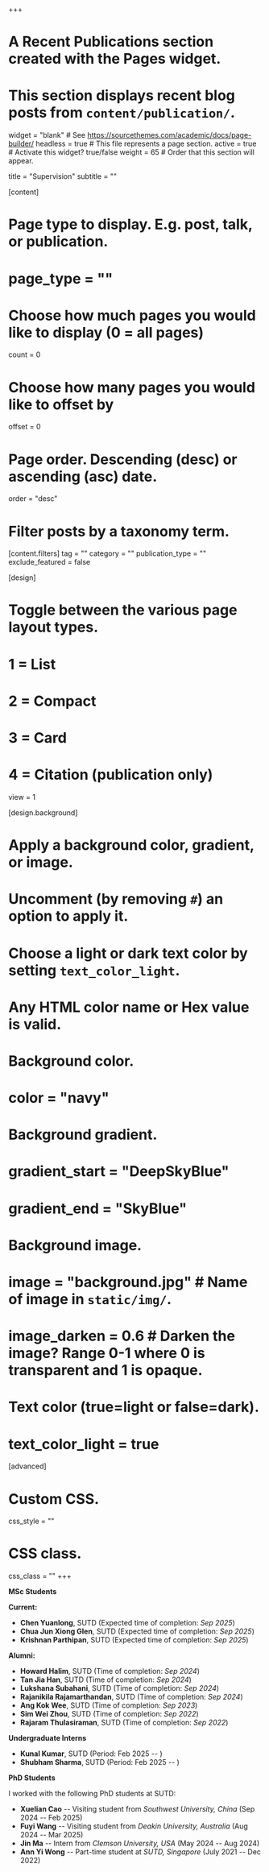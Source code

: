 +++
# A Recent Publications section created with the Pages widget.
# This section displays recent blog posts from `content/publication/`.

widget = "blank"  # See https://sourcethemes.com/academic/docs/page-builder/
headless = true  # This file represents a page section.
active = true  # Activate this widget? true/false
weight = 65  # Order that this section will appear.

title = "Supervision"
subtitle = ""

[content]
  # Page type to display. E.g. post, talk, or publication.
  # page_type = ""
  
  # Choose how much pages you would like to display (0 = all pages)
  count = 0
  
  # Choose how many pages you would like to offset by
  offset = 0

  # Page order. Descending (desc) or ascending (asc) date.
  order = "desc"

  # Filter posts by a taxonomy term.
  [content.filters]
    tag = ""
    category = ""
    publication_type = ""
    exclude_featured = false
  
[design]
  # Toggle between the various page layout types.
  #   1 = List
  #   2 = Compact
  #   3 = Card
  #   4 = Citation (publication only)
  view = 1
  
[design.background]
  # Apply a background color, gradient, or image.
  #   Uncomment (by removing `#`) an option to apply it.
  #   Choose a light or dark text color by setting `text_color_light`.
  #   Any HTML color name or Hex value is valid.
    
  # Background color.
  # color = "navy"
  
  # Background gradient.
  # gradient_start = "DeepSkyBlue"
  # gradient_end = "SkyBlue"
  
  # Background image.
  # image = "background.jpg"  # Name of image in `static/img/`.
  # image_darken = 0.6  # Darken the image? Range 0-1 where 0 is transparent and 1 is opaque.

  # Text color (true=light or false=dark).
  # text_color_light = true  
  
[advanced]
 # Custom CSS. 
 css_style = ""
 
 # CSS class.
 css_class = ""
+++
  
**MSc Students**
  
  **Current:**
  * **Chen Yuanlong**, SUTD (Expected time of completion: *Sep 2025*)
  * **Chua Jun Xiong Glen**, SUTD (Expected time of completion: *Sep 2025*)
  * **Krishnan Parthipan**, SUTD (Expected time of completion: *Sep 2025*)
    
  **Alumni:**
  * **Howard Halim**, SUTD (Time of completion: *Sep 2024*)
  * **Tan Jia Han**, SUTD (Time of completion: *Sep 2024*)
  * **Lukshana Subahani**, SUTD (Time of completion: *Sep 2024*)
  * **Rajanikila Rajamarthandan**, SUTD (Time of completion: *Sep 2024*)
  * **Ang Kok Wee**, SUTD (Time of completion: *Sep 2023*)
  * **Sim Wei Zhou**, SUTD (Time of completion: *Sep 2022*)
  * **Rajaram Thulasiraman**, SUTD (Time of completion: *Sep 2022*)

**Undergraduate Interns**
* **Kunal Kumar**, SUTD (Period: Feb 2025 -- )
* **Shubham Sharma**, SUTD (Period: Feb 2025 -- )

**PhD Students**

I worked with the following PhD students at SUTD:
  * **Xuelian Cao** -- Visiting student from *Southwest University, China* (Sep 2024 -- Feb 2025)
  * **Fuyi Wang** -- Visiting student from *Deakin University, Australia* (Aug 2024 -- Mar 2025)
  * **Jin Ma** -- Intern from *Clemson University, USA* (May 2024 -- Aug 2024)
  * **Ann Yi Wong** -- Part-time student at *SUTD, Singapore* (July 2021 -- Dec 2022)

